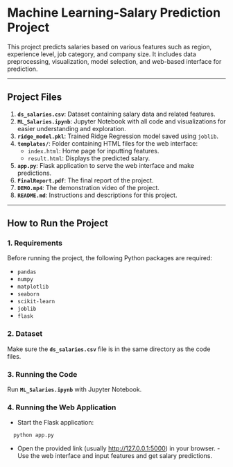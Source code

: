 # Machine Learning-Salary Prediction Project

This project predicts salaries based on various features such as region, experience level, job category, and company size. It includes data preprocessing, visualization, model selection, and web-based interface for prediction. 

---

## Project Files
1. **`ds_salaries.csv`**: Dataset containing salary data and related features.
2. **`ML_Salaries.ipynb`**: Jupyter Notebook with all code and visualizations for easier understanding and exploration.
3. **`ridge_model.pkl`**: Trained Ridge Regression model saved using `joblib`.
4. **`templates/`**: Folder containing HTML files for the web interface:
   - `index.html`: Home page for inputting features.
   - `result.html`: Displays the predicted salary.
5. **`app.py`**: Flask application to serve the web interface and make predictions.
6. **`FinalReport.pdf`**: The final report of the project.
7. **`DEMO.mp4`**: The demonstration video of the project.
8. **`README.md`**: Instructions and descriptions for this project. 

---


## How to Run the Project
### **1. Requirements**
Before running the project, the following Python packages are required:
- `pandas`
- `numpy`
- `matplotlib`
- `seaborn`
- `scikit-learn`
- `joblib`
- `flask`

### **2. Dataset**
Make sure the **`ds_salaries.csv`** file is in the same directory as the code files.

### **3. Running the Code**
Run **`ML_Salaries.ipynb`** with Jupyter Notebook.


### **4. Running the Web Application**
- Start the Flask application:
```bash
  python app.py
```

- Open the provided link (usually http://127.0.0.1:5000) in your browser.
-Use the web interface and input features and get salary predictions.
